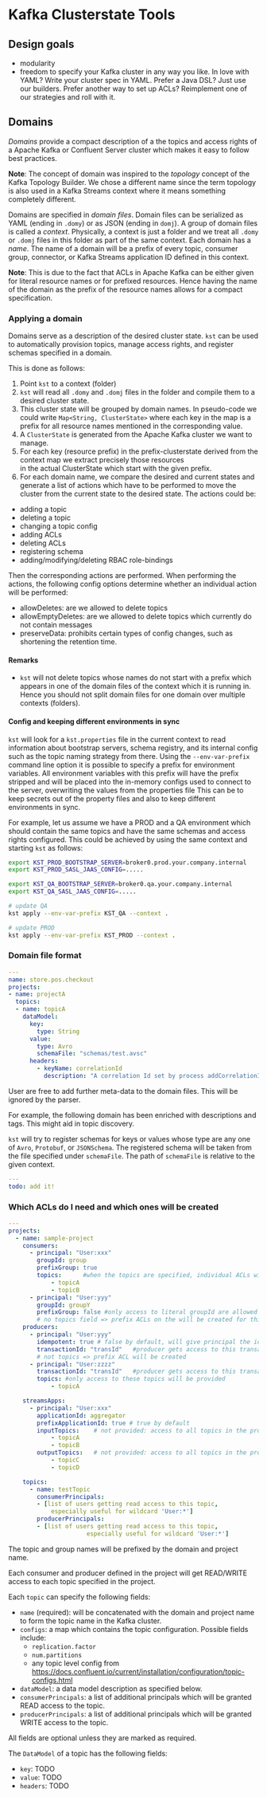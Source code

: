 # Kafka Clusterstate Tools

## Design goals
* modularity
* freedom to specify your Kafka cluster in any way you like. In love with YAML? Write your 
cluster spec in YAML. Prefer a Java DSL? Just use our builders. Prefer another way to set up
ACLs? Reimplement one of our strategies and roll with it.


## Domains

*Domains* provide a compact description of a the topics and access rights of a
Apache Kafka or Confluent Server cluster which makes it easy to follow best
practices.

**Note**: The concept of domain was inspired to the *topology* concept of
the Kafka Topology Builder. We chose a different name since the term topology is also used
in a Kafka Streams context where it means something completely different.

Domains are specified in *domain files*. 
Domain files can be serialized as YAML (ending in `.domy`) or as JSON (ending in `domj`).
A group of domain files is called a *context*.
Physically, a context is just a folder and we treat all `.domy` or `.domj` files in this folder as part of the same context.
Each domain has a *name*.
The name of a domain will be a prefix of every topic, consumer group, connector, or Kafka Streams application ID defined in this context.

**Note**: This is due to the fact that ACLs in Apache Kafka can be either given for literal resource names or for prefixed resources.
Hence having the name of the domain as the prefix of the resource names allows for a compact specification.


### Applying a domain

Domains serve as a description of the desired cluster state.
`kst` can be used to automatically provision topics, manage access rights, and register schemas specified in a domain.

This is done as follows:
1. Point `kst` to a context (folder)
1. `kst` will read all `.domy` and `.domj` files in the folder and compile them to a desired cluster state.
1. This cluster state will be grouped by domain names. In pseudo-code we could write `Map<String, ClusterState>` where each
key in the map is a prefix for all resource names mentioned in the corresponding value.
1. A `ClusterState` is generated from the Apache Kafka cluster we want to manage.
1. For each key (resource prefix) in the prefix-clusterstate derived from the context map we extract precisely those resources   
in the actual ClusterState which start with the given prefix.
1. For each domain name, we compare the desired and current states and generate a list of actions which have to be
performed to move the cluster from the current state to the desired state. The actions could be:
  - adding a topic
  - deleting a topic
  - changing a topic config
  - adding ACLs
  - deleting ACLs
  - registering schema
  - adding/modifying/deleting RBAC role-bindings
  
Then the corresponding actions are performed.
When performing the actions, the following config options determine whether an individual action will be performed:
  - allowDeletes: are we allowed to delete topics
  - allowEmptyDeletes: are we allowed to delete topics which currently do not contain messages
  - preserveData: prohibits certain types of config changes, such as shortening the retention time.

#### Remarks
- `kst` will not delete topics whose names do not start with a prefix which appears in one of the domain files of the context which it is running in.
Hence you should not split domain files for one domain over multiple contexts (folders).

#### Config and keeping different environments in sync
`kst` will look for a `kst.properties` file in the current context to read information about
bootstrap servers, schema registry, and its internal config such as the topic naming strategy from there.
Using the `--env-var-prefix` command line option it is possible to specify a 
prefix for environment variables.
All environment variables with this prefix will have the prefix stripped and will be
placed into the in-memory configs used to connect to the server, overwriting the values from the properties file
This can be to keep secrets out of the property files and also to keep different environments in sync.

For example, let us assume we have a PROD and a QA environment which should contain the same topics and 
have the same schemas and access rights configured. This could be achieved by using the same context and starting `kst` as 
follows:

```bash
export KST_PROD_BOOTSTRAP_SERVER=broker0.prod.your.company.internal
export KST_PROD_SASL_JAAS_CONFIG=.....

export KST_QA_BOOTSTRAP_SERVER=broker0.qa.your.company.internal
export KST_QA_SASL_JAAS_CONFIG=.....

# update QA
kst apply --env-var-prefix KST_QA --context .

# update PROD
kst apply --env-var-prefix KST_PROD --context .
```

### Domain file format

```yaml
---
name: store.pos.checkout
projects:
- name: projectA
  topics:
  - name: topicA
    dataModel:
      key:
        type: String
      value:
        type: Avro
        schemaFile: "schemas/test.avsc"
      headers:
        - keyName: correlationId
          description: "A correlation Id set by process addCorrelationId" 
```

User are free to add further meta-data to the domain files.
This will be ignored by the parser.

For example, the following domain has been enriched with descriptions and tags.
This might aid in topic discovery. 

`kst` will try to register schemas for keys or values whose type are any one of `Avro`, `Protobuf`, or `JSONSchema`.
The registered schema will be taken from the file specified under `schemaFile`.
The path of `schemaFile` is relative to the given context.

```yaml
---
todo: add it!
```

### Which ACLs do I need and which ones will be created

```yaml
---
projects:
  - name: sample-project
    consumers:
      - principal: "User:xxx"
        groupId: group
        prefixGroup: true
        topics:      #when the topics are specified, individual ACLs will be created
            - topicA  
            - topicB
      - principal: "User:yyy"
        groupId: groupY
        prefixGroup: false #only access to literal groupId are allowed 
        # no topics field => prefix ACLs on the will be created for this producer
    producers:
      - principal: "User:yyy"
        idempotent: true # false by default, will give principal the idempotent write to the cluster
        transactionId: "transId"   #producer gets access to this transaction ID
        # not topics => prefix ACL will be created
      - principal: "User:zzzz"
        transactionId: "transId"   #producer gets access to this transaction ID
        topics: #only access to these topics will be provided
            - topicA

    streamsApps:
      - principal: "User:xxx"
        applicationId: aggregator
        prefixApplicationId: true # true by default
        inputTopics:    # not provided: access to all topics in the project
            - topicA
            - topicB
        outputTopics:   # not provided: access to all topics in the project
            - topicC
            - topicD   

    topics:
      - name: testTopic
        consumerPrincipals: 
        - [list of users getting read access to this topic, 
            especially useful for wildcard 'User:*']
        producerPrincipals:
        - [list of users getting read access to this topic, 
                      especially useful for wildcard 'User:*']
```
The topic and group names will be prefixed by the domain and project name.

Each consumer and producer defined in the project will get READ/WRITE access to each topic specified in the project.

Each `topic` can specify the following fields:

- `name` (required): will be concatenated with the domain and project name to form the topic name in the 
Kafka cluster.
- `configs`: a map which contains the topic configuration. Possible fields include:
    - `replication.factor`
    - `num.partitions`
    - any topic level config from https://docs.confluent.io/current/installation/configuration/topic-configs.html
- `dataModel`: a data model description as specified below.
- `consumerPrincipals`: a list of additional principals which will be granted READ access to the topic.
- `producerPrincipals`: a list of additional principals which will be granted WRITE access to the topic.

All fields are optional unless they are marked as required.

The `DataModel` of a topic has the following fields:
- `key`: TODO
- `value`: TODO
- `headers`: TODO